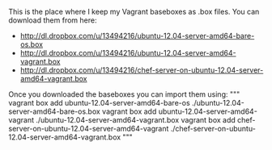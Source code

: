 
This is the place where I keep my Vagrant baseboxes as .box files. You can download them from here:

 * http://dl.dropbox.com/u/13494216/ubuntu-12.04-server-amd64-bare-os.box
 * http://dl.dropbox.com/u/13494216/ubuntu-12.04-server-amd64-vagrant.box
 * http://dl.dropbox.com/u/13494216/chef-server-on-ubuntu-12.04-server-amd64-vagrant.box

Once you downloaded the baseboxes you can import them using:
"""
vagrant box add ubuntu-12.04-server-amd64-bare-os ./ubuntu-12.04-server-amd64-bare-os.box
vagrant box add ubuntu-12.04-server-amd64-vagrant ./ubuntu-12.04-server-amd64-vagrant.box
vagrant box add chef-server-on-ubuntu-12.04-server-amd64-vagrant ./chef-server-on-ubuntu-12.04-server-amd64-vagrant.box
"""


